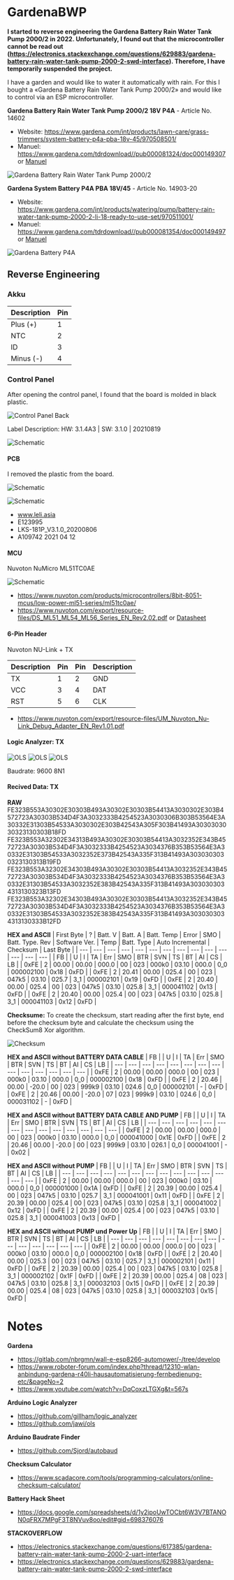 # GardenaBWP
**I started to reverse engineering the Gardena Battery Rain Water Tank Pump 2000/2 in 2022. Unfortunately, I found out that the microcontroller cannot be read out (https://electronics.stackexchange.com/questions/629883/gardena-battery-rain-water-tank-pump-2000-2-swd-interface). Therefore, I have temporarily suspended the project.**

I have a garden and would like to water it automatically with rain. For this I bought a «Gardena Battery Rain Water Tank Pump 2000/2» and would like to control via an ESP microcontroller.

**Gardena Battery Rain Water Tank Pump 2000/2 18V P4A** - Article No. 14602
- Website: https://www.gardena.com/int/products/lawn-care/grass-trimmers/system-battery-p4a-pba-18v-45/970508501/
- Manuel: https://www.gardena.com/tdrdownload//pub000081324/doc000149307 or [Manuel](Documentation/doc000149307.pdf)

![Gardena Battery Rain Water Tank Pump 2000/2](Documentation/2022-04-25_Gardena-2000-2.png)

**Gardena System Battery P4A PBA 18V/45** - Article No. 14903-20
- Website: https://www.gardena.com/int/products/watering/pump/battery-rain-water-tank-pump-2000-2-li-18-ready-to-use-set/970511001/
- Manuel: https://www.gardena.com/tdrdownload//pub000081354/doc000149497 or [Manuel](Documentation/doc000149497.pdf)

![Gardena Battery P4A](Documentation/2022-04-25_Gardena-pba-18v-45.png)

## Reverse Engineering

### Akku

| Description | Pin |
| --- | --- |
| Plus (+) | 1 |
| NTC | 2 |
| ID | 3 |
| Minus (-) | 4 |


### Control Panel
After opening the control panel, I found that the board is molded in black plastic.

![Control Panel Back](Documentation/2022-04-25_Control-Panel_Back.png)

Label Description:
HW: 3.1.4A3 | SW: 3.1.0 | 20210819

![Schematic](Documentation/2022-04-25_Schematic_v2.png)

#### PCB
I removed the plastic from the board.

![Schematic](Documentation/2022-07-07_Control-Panel_Front_small.jpg)

![Schematic](Documentation/2022-07-07_Control-Panel_Back_small.jpg)

- www.leli.asia
- E123995
- LKS-181P_V3.1.0_20200806
- A109742 2021 04 12

#### MCU
Nuvoton NuMicro ML51TC0AE

![Schematic](Documentation/2022-07-07_Control-Panel_Front_MC.JPG)

- https://www.nuvoton.com/products/microcontrollers/8bit-8051-mcus/low-power-ml51-series/ml51tc0ae/
- https://www.nuvoton.com/export/resource-files/DS_ML51_ML54_ML56_Series_EN_Rev2.02.pdf or [Datasheet](Documentation/DS_ML51_ML54_ML56_Series_EN_Rev2.02.pdf)

#### 6-Pin Header
Nuvoton NU-Link + TX

| Description | Pin | Pin | Description |
| --- | --- | --- | --- |
| TX | 1 | 2 | GND |
| VCC | 3 | 4 | DAT |
| RST | 5 | 6 | CLK |

- https://www.nuvoton.com/export/resource-files/UM_Nuvoton_Nu-Link_Debug_Adapter_EN_Rev1.01.pdf

#### Logic Analyzer: TX
![OLS](Documentation/2022-04-24_la-1.png)
![OLS](Documentation/2022-04-24_la-2.png)
![OLS](Documentation/2022-04-24_la-3.png)

Baudrate: 9600 8N1

#### Recived Data: TX

**RAW**
FE323B553A30302E30303B493A30302E30303B54413A3030302E303B4572723A30303B534D4F3A3032333B4254523A3030306B303B53564E3A30332E31303B54533A3030302E303B42543A305F303B41493A3030303030323130303B18FD
FE323B553A32302E34313B493A30302E30303B54413A3032352E343B4572723A30303B534D4F3A3032333B4254523A3034376B353B53564E3A30332E31303B54533A3032352E373B42543A335F313B41493A3030303030323130313B19FD
FE323B553A32302E34303B493A30302E30303B54413A3032352E343B4572723A30303B534D4F3A3032333B4254523A3034376B353B53564E3A30332E31303B54533A3032352E383B42543A335F313B41493A3030303034313130323B13FD
FE323B553A32302E34303B493A30302E30303B54413A3032352E343B4572723A30303B534D4F3A3032333B4254523A3034376B353B53564E3A30332E31303B54533A3032352E383B42543A335F313B41493A3030303034313130333B12FD

**HEX and ASCII**
| First Byte | ? | Batt. V | Batt. A | Batt. Temp | Error | SMO | Batt. Type. Rev | Software Ver. | Temp | Batt. Type | Auto Incremental | Checksum | Last Byte |
| --- | --- | --- | --- | --- | --- | --- | --- | --- | --- | --- | --- | --- | --- | 
| FB |  | U | I | TA | Err | SMO | BTR | SVN | TS | BT | AI | CS | LB |
| 0xFE | 2 | 00.00 | 00.00 | 000.0 | 00 | 023 | 000k0 | 03.10 | 000.0 | 0_0 | 000002100 | 0x18 | 0xFD |
| 0xFE | 2 | 20.41 | 00.00 | 025.4 | 00 | 023 | 047k5 | 03.10 | 025.7 | 3_1 | 000002101 | 0x19 | 0xFD |
| 0xFE | 2 | 20.40 | 00.00 | 025.4 | 00 | 023 | 047k5 | 03.10 | 025.8 | 3_1 | 000041102 | 0x13 | 0xFD |
| 0xFE | 2 | 20.40 | 00.00 | 025.4 | 00 | 023 | 047k5 | 03.10 | 025.8 | 3_1 | 000041103 | 0x12 | 0xFD |

**Checksume:** To create the checksum, start reading after the first byte, end before the checksum byte and calculate the checksum using the CheckSum8 Xor algorithm.

![Checksum](Documentation/2022-04-25_online-checksum-generator.png)

**HEX and ASCII without BATTERY DATA CABLE**
| FB |  | U | I | TA | Err | SMO | BTR | SVN | TS | BT | AI | CS | LB |
| --- | --- | --- | --- | --- | --- | --- | --- | --- | --- | --- | --- | --- | --- | 
| 0xFE | 2 | 00.00 | 00.00 | 000.0 | 00 | 023 | 000k0 | 03.10 | 000.0 | 0_0 | 000002100 | 0x18 | 0xFD |
| 0xFE | 2 | 20.46 | 00.00 | -20.0 | 00 | 023 | 999k9 | 03.10 | 024.6 | 0_0 | 000002101 | - | 0xFD |
| 0xFE | 2 | 20.46 | 00.00 | -20.0 | 07 | 023 | 999k9 | 03.10 | 024.6 | 0_0 | 000031102 | - | 0xFD |

**HEX and ASCII without BATTERY DATA CABLE AND PUMP**
| FB |  | U | I | TA | Err | SMO | BTR | SVN | TS | BT | AI | CS | LB |
| --- | --- | --- | --- | --- | --- | --- | --- | --- | --- | --- | --- | --- | --- | 
| 0xFE | 2 | 00.00 | 00.00 | 000.0 | 00 | 023 | 000k0 | 03.10 | 000.0 | 0_0 | 000041000 | 0x1E | 0xFD |
| 0xFE | 2 | 20.46 | 00.00 | -20.0 | 00 | 023 | 999k9 | 03.10 | 026.1 | 0_0 | 000041001 | - | 0x02 |

**HEX and ASCII without PUMP**
| FB |  | U | I | TA | Err | SMO | BTR | SVN | TS | BT | AI | CS | LB |
| --- | --- | --- | --- | --- | --- | --- | --- | --- | --- | --- | --- | --- | --- | 
| 0xFE | 2 | 00.00 | 00.00 | 000.0 | 00 | 023 | 000k0 | 03.10 | 000.0 | 0_0 | 000001000 | 0x1A | 0xFD |
| 0xFE | 2 | 20.39 | 00.00 | 025.4 | 00 | 023 | 047k5 | 03.10 | 025.7 | 3_1 | 000041001 | 0x11 | 0xFD |
| 0xFE | 2 | 20.39 | 00.00 | 025.4 | 00 | 023 | 047k5 | 03.10 | 025.8 | 3_1 | 000041002 | 0x12 | 0xFD |
| 0xFE | 2 | 20.39 | 00.00 | 025.4 | 00 | 023 | 047k5 | 03.10 | 025.8 | 3_1 | 000041003 | 0x13 | 0xFD |

**HEX and ASCII without PUMP und Power Up**
| FB |  | U | I | TA | Err | SMO | BTR | SVN | TS | BT | AI | CS | LB |
| --- | --- | --- | --- | --- | --- | --- | --- | --- | --- | --- | --- | --- | --- | 
| 0xFE | 2 | 00.00 | 00.00 | 000.0 | 00 | 023 | 000k0 | 03.10 | 000.0 | 0_0 | 000002100 | 0x18 | 0xFD |
| 0xFE | 2 | 20.40 | 00.00 | 025.3 | 00 | 023 | 047k5 | 03.10 | 025.7 | 3_1 | 000002101 | 0x11 | 0xFD |
| 0xFE | 2 | 20.39 | 00.00 | 025.4 | 00 | 023 | 047k5 | 03.10 | 025.8 | 3_1 | 000002102 | 0x1F | 0xFD |
| 0xFE | 2 | 20.39 | 00.00 | 025.4 | 08 | 023 | 047k5 | 03.10 | 025.8 | 3_1 | 000032103 | 0x15 | 0xFD |
| 0xFE | 2 | 20.39 | 00.00 | 025.4 | 08 | 023 | 047k5 | 03.10 | 025.8 | 3_1 | 000032103 | 0x15 | 0xFD |

# Notes
**Gardena**
- https://gitlab.com/nbrgmn/wall-e-esp8266-automower/-/tree/develop
- https://www.roboter-forum.com/index.php?thread/12310-wlan-anbindung-gardena-r40li-hausautomatisierung-fernbedienung-etc/&pageNo=2
- https://www.youtube.com/watch?v=DqCoxzLTGXg&t=567s

**Arduino Logic Analyzer**
- https://github.com/gillham/logic_analyzer
- https://github.com/jawi/ols

**Arduino Baudrate Finder**
- https://github.com/Sjord/autobaud

**Checksum Calculator**
- https://www.scadacore.com/tools/programming-calculators/online-checksum-calculator/

**Battery Hack Sheet**
- https://docs.google.com/spreadsheets/d/1y2jpoUwTOCbt6W3V7BTANON0qFRX7MPgF3T8NVuv8oo/edit#gid=698376076

**STACKOVERFLOW**
- https://electronics.stackexchange.com/questions/617385/gardena-battery-rain-water-tank-pump-2000-2-uart-interface
- https://electronics.stackexchange.com/questions/629883/gardena-battery-rain-water-tank-pump-2000-2-swd-interface
